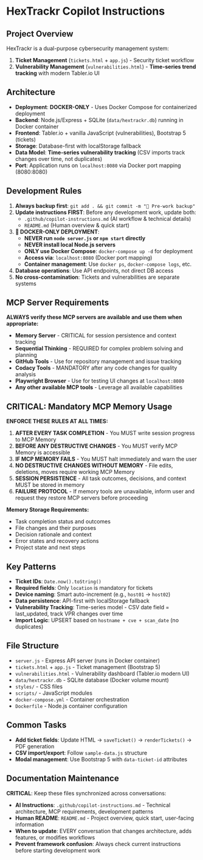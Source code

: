 # HexTrackr Copilot Instructions

## Project Overview
HexTrackr is a dual-purpose cybersecurity management system:
1. **Ticket Management** (`tickets.html` + `app.js`) - Security ticket workflow 
2. **Vulnerability Management** (`vulnerabilities.html`) - **Time-series trend tracking** with modern Tabler.io UI

## Architecture
- **Deployment**: **DOCKER-ONLY** - Uses Docker Compose for containerized deployment
- **Backend**: Node.js/Express + SQLite (`data/hextrackr.db`) running in Docker container
- **Frontend**: Tabler.io + vanilla JavaScript (vulnerabilities), Bootstrap 5 (tickets)
- **Storage**: Database-first with localStorage fallback
- **Data Model**: **Time-series vulnerability tracking** (CSV imports track changes over time, not duplicates)
- **Port**: Application runs on `localhost:8080` via Docker port mapping (8080:8080)

## Development Rules
1. **Always backup first**: `git add . && git commit -m "🔄 Pre-work backup"`
2. **Update instructions FIRST**: Before any development work, update both:
   - `.github/copilot-instructions.md` (AI workflow & technical details)
   - `README.md` (Human overview & quick start)
3. **🐳 DOCKER-ONLY DEPLOYMENT**: 
   - **NEVER run `node server.js` or `npm start` directly**
   - **NEVER install local Node.js servers**
   - **ONLY use Docker Compose**: `docker-compose up -d` for deployment
   - **Access via**: `localhost:8080` (Docker port mapping)
   - **Container management**: Use `docker ps`, `docker-compose logs`, etc.
4. **Database operations**: Use API endpoints, not direct DB access
5. **No cross-contamination**: Tickets and vulnerabilities are separate systems

## MCP Server Requirements
**ALWAYS verify these MCP servers are available and use them when appropriate:**
- **Memory Server** - CRITICAL for session persistence and context tracking
- **Sequential Thinking** - REQUIRED for complex problem solving and planning
- **GitHub Tools** - Use for repository management and issue tracking
- **Codacy Tools** - MANDATORY after any code changes for quality analysis
- **Playwright Browser** - Use for testing UI changes at `localhost:8080`
- **Any other available MCP tools** - Leverage all available capabilities

## CRITICAL: Mandatory MCP Memory Usage
**ENFORCE THESE RULES AT ALL TIMES:**
1. **AFTER EVERY TASK COMPLETION** - You MUST write session progress to MCP Memory
2. **BEFORE ANY DESTRUCTIVE CHANGES** - You MUST verify MCP Memory is accessible
3. **IF MCP MEMORY FAILS** - You MUST halt immediately and warn the user
4. **NO DESTRUCTIVE CHANGES WITHOUT MEMORY** - File edits, deletions, moves require working MCP Memory
5. **SESSION PERSISTENCE** - All task outcomes, decisions, and context MUST be stored in memory
6. **FAILURE PROTOCOL** - If memory tools are unavailable, inform user and request they restore MCP servers before proceeding

**Memory Storage Requirements:**
- Task completion status and outcomes
- File changes and their purposes  
- Decision rationale and context
- Error states and recovery actions
- Project state and next steps

## Key Patterns
- **Ticket IDs**: `Date.now().toString()`
- **Required fields**: Only `location` is mandatory for tickets
- **Device naming**: Smart auto-increment (e.g., `host01` → `host02`)
- **Data persistence**: API-first with localStorage fallback
- **Vulnerability Tracking**: Time-series model - CSV date field = last_updated, track VPR changes over time
- **Import Logic**: UPSERT based on `hostname + cve + scan_date` (no duplicates)

## File Structure
- `server.js` - Express API server (runs in Docker container)
- `tickets.html` + `app.js` - Ticket management (Bootstrap 5)
- `vulnerabilities.html` - Vulnerability dashboard (Tabler.io modern UI)
- `data/hextrackr.db` - SQLite database (Docker volume mount)
- `styles/` - CSS files
- `scripts/` - JavaScript modules
- `docker-compose.yml` - Container orchestration
- `Dockerfile` - Node.js container configuration

## Common Tasks
- **Add ticket fields**: Update HTML → `saveTicket()` → `renderTickets()` → PDF generation
- **CSV import/export**: Follow `sample-data.js` structure
- **Modal management**: Use Bootstrap 5 with `data-ticket-id` attributes

## Documentation Maintenance
**CRITICAL**: Keep these files synchronized across conversations:
- **AI Instructions**: `.github/copilot-instructions.md` - Technical architecture, MCP requirements, development patterns
- **Human README**: `README.md` - Project overview, quick start, user-facing information
- **When to update**: EVERY conversation that changes architecture, adds features, or modifies workflows
- **Prevent framework confusion**: Always check current instructions before starting development work
